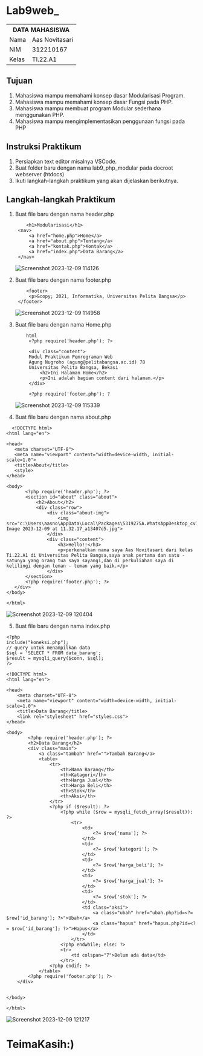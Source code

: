 # Lab9web_
<table>
  <tr>
    <th colspan="2">DATA MAHASISWA</th>
  </tr>
  <tr>
    <td>Nama</td>
    <td>Aas Novitasari</td>
  </tr>
  <tr>
    <td>NIM</td>
    <td>312210167</td>
  </tr>
  <tr>
    <td>Kelas</td>
    <td>TI.22.A1</td>
  </tr>
</table>

## Tujuan
1. Mahasiswa mampu memahami konsep dasar Modularisasi Program.
2. Mahasiswa mampu memahami konsep dasar Fungsi pada PHP.
3. Mahasiswa mampu membuat program Modular sederhana menggunakan PHP.
4. Mahasiswa mampu mengimplementasikan penggunaan fungsi pada PHP
## Instruksi Praktikum
1. Persiapkan text editor misalnya VSCode.
2. Buat folder baru dengan nama lab9_php_modular pada docroot webserver (htdocs)
3. Ikuti langkah-langkah praktikum yang akan dijelaskan berikutnya. 

## Langkah-langkah Praktikum
1. Buat file baru dengan nama header.php
   
   ```
       <h1>Modularisasi</h1>
    <nav>
        <a href="home.php">Home</a>
        <a href="about.php">Tentang</a>
        <a href="kontak.php">Kontak</a>
        <a href="index.php">Data Barang</a>
    </nav>
   ```
 
    ![Screenshot 2023-12-09 114126](https://github.com/aasnovita114/Lab9web_/assets/116045324/85bd96be-bb0b-4595-9f6e-ea82ebb711ae)

2. Buat file baru dengan nama footer.php
   ```
       <footer>
        <p>&copy; 2021, Informatika, Universitas Pelita Bangsa</p>
    </footer>
   ```
   ![Screenshot 2023-12-09 114958](https://github.com/aasnovita114/Lab9web_/assets/116045324/99eee949-25a1-4e0a-baae-dddfff5c5a65)

3. Buat file baru dengan nama Home.php
   ```
       html 
        <?php require('header.php'); ?>

        <div class="content">
        Modul Praktikum Pemrograman Web
        Agung Nugroho (agung@pelitabangsa.ac.id) 78
        Universitas Pelita Bangsa, Bekasi
            <h2>Ini Halaman Home</h2>
            <p>Ini adalah bagian content dari halaman.</p>
        </div>

        <?php require('footer.php'); ?
   ```
   ![Screenshot 2023-12-09 115339](https://github.com/aasnovita114/Lab9web_/assets/116045324/43ceed12-50df-4678-9437-ba9e1962c2f6)

4. Buat file baru dengan nama about.php
 ```
   <!DOCTYPE html>
<html lang="en">

<head>
    <meta charset="UTF-8">
    <meta name="viewport" content="width=device-width, initial-scale=1.0">
    <title>About</title>
    <style>
</head>

<body>
        <?php require('header.php'); ?>
        <section id="about" class="about">
            <h2>About</h2>
            <div class="row">
                <div class="about-img">
                    <img src="c:\Users\aasno\AppData\Local\Packages\5319275A.WhatsAppDesktop_cv1g1gvanyjgm\TempState\E6ACF4B0F69F6F6E60E9A815938AA1FF\WhatsApp Image 2023-12-09 at 11.32.17_a13407d5.jpg">
                </div>
                <div class="content">
                    <h3>Hello!!</h3>
                    <p>perkenalkan nama saya Aas Novitasari dari kelas Ti.22.A1 di Universitas Pelita Bangsa,saya anak pertama dan satu - satunya yang orang tua saya sayangi,dan di perkuliahan saya di kelilingi dengan teman - teman yang baik.</p>
                </div>
        </section>
        <?php require('footer.php'); ?>
    </div>
</body>

</html>
```
![Screenshot 2023-12-09 120404](https://github.com/aasnovita114/Lab9web_/assets/116045324/d83eda59-b097-4b48-9204-9d6d98747345)

5. Buat file baru dengan nama index.php
```
<?php
include("koneksi.php");
// query untuk menampilkan data
$sql = 'SELECT * FROM data_barang';
$result = mysqli_query($conn, $sql);
?>

<!DOCTYPE html>
<html lang="en">

<head>
    <meta charset="UTF-8">
    <meta name="viewport" content="width=device-width, initial-scale=1.0">
    <title>Data Barang</title>
    <link rel="stylesheet" href="styles.css">
</head>

<body>
        <?php require('header.php'); ?>
        <h2>Data Barang</h2>
        <div class="main">
            <a class="tambah" href="">Tambah Barang</a>
            <table>
                <tr>
                    <th>Nama Barang</th>
                    <th>Katagori</th>
                    <th>Harga Jual</th>
                    <th>Harga Beli</th>
                    <th>Stok</th>
                    <th>Aksi</th>
                </tr>
                <?php if ($result): ?>
                    <?php while ($row = mysqli_fetch_array($result)): ?>
                        <tr>
                            <td>
                                <?= $row['nama']; ?>
                            </td>
                            <td>
                                <?= $row['kategori']; ?>
                            </td>
                            <td>
                                <?= $row['harga_beli']; ?>
                            </td>
                            <td>
                                <?= $row['harga_jual']; ?>
                            </td>
                            <td>
                                <?= $row['stok']; ?>
                            </td>
                            <td class="aksi">
                                <a class="ubah" href="ubah.php?id=<?= $row['id_barang']; ?>">Ubah</a>
                                <a class="hapus" href="hapus.php?id=<?= $row['id_barang']; ?>">Hapus</a>
                            </td>
                        </tr>
                    <?php endwhile; else: ?>
                    <tr>
                        <td colspan="7">Belum ada data</td>
                    </tr>
                <?php endif; ?>
            </table>
        <?php require('footer.php'); ?>
    </div>


</body>

</html>
```
![Screenshot 2023-12-09 121217](https://github.com/aasnovita114/Lab9web_/assets/116045324/0c35d96b-654f-4aba-9e46-4ad72a92881a)

# TeimaKasih:)



